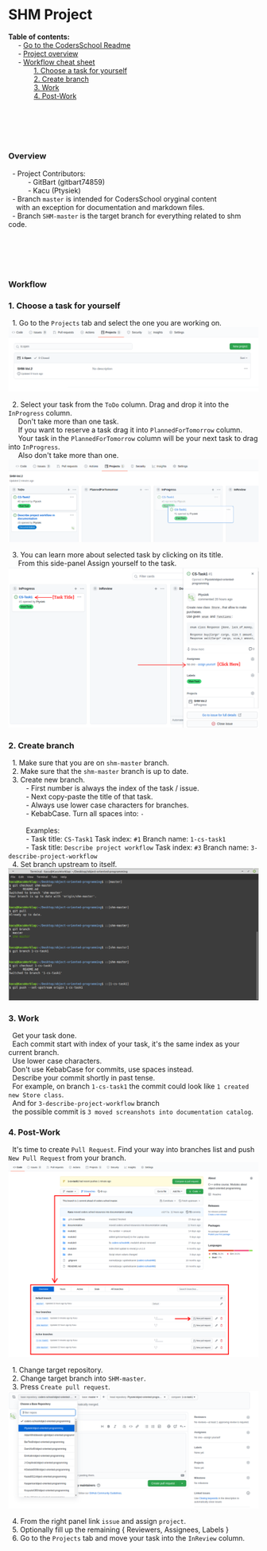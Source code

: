 # SHM Project

**Table of contents:**  
&nbsp;&nbsp;&nbsp;&nbsp; - [Go to the CodersSchool Readme](/documentation/CodersSchool/README.md) \
&nbsp;&nbsp;&nbsp;&nbsp; - [Project overview](#overview) \
&nbsp;&nbsp;&nbsp;&nbsp; - [Workflow cheat sheet](#workflow) \
&nbsp;&nbsp;&nbsp;&nbsp;&nbsp;&nbsp;&nbsp;&nbsp;&nbsp;&nbsp;&nbsp;&nbsp; [1. Choose a task for yourself](#1-choose-a-task-for-yourself) \
&nbsp;&nbsp;&nbsp;&nbsp;&nbsp;&nbsp;&nbsp;&nbsp;&nbsp;&nbsp;&nbsp;&nbsp; [2. Create branch](#2-create-branch) \
&nbsp;&nbsp;&nbsp;&nbsp;&nbsp;&nbsp;&nbsp;&nbsp;&nbsp;&nbsp;&nbsp;&nbsp; [3. Work](#3-work) \
&nbsp;&nbsp;&nbsp;&nbsp;&nbsp;&nbsp;&nbsp;&nbsp;&nbsp;&nbsp;&nbsp;&nbsp; [4. Post-Work](#4-post-work)



<br/><br/>
-------------
### Overview

&nbsp; - Project Contributors: \
&nbsp;&nbsp;&nbsp;&nbsp;&nbsp;&nbsp;&nbsp;&nbsp;&nbsp; - GitBart (gitbart74859) \
&nbsp;&nbsp;&nbsp;&nbsp;&nbsp;&nbsp;&nbsp;&nbsp;&nbsp; - Kacu (Ptysiek) \
&nbsp; - Branch `master` is intended for CodersSchool oryginal content \
&nbsp;&nbsp;&nbsp; with an exception for documentation and markdown files. \
&nbsp; - Branch `SHM-master` is the target branch for everything related to shm code.



<br/><br/>
-------------
### Workflow
### 1. Choose a task for yourself

&nbsp; 1. Go to the `Projects` tab and select the one you are working on. 
![](/documentation/Workflow/projectTab.png)

&nbsp; 2. Select your task from the `ToDo` column. Drag and drop it into the `InProgress` column. \
&nbsp;&nbsp;&nbsp;&nbsp; Don't take more than one task. \
&nbsp;&nbsp;&nbsp;&nbsp; If you want to reserve a task drag it into `PlannedForTomorrow` column. \
&nbsp;&nbsp;&nbsp;&nbsp; Your task in the `PlannedForTomorrow` column will be your next task to drag into `InProgress`. \
&nbsp;&nbsp;&nbsp;&nbsp; Also don't take more than one.
![](/documentation/Workflow/dragNdropTask.png)

&nbsp; 3. You can learn more about selected task by clicking on its title. \
&nbsp;&nbsp;&nbsp;&nbsp; From this side-panel Assign yourself to the task. 
![](/documentation/Workflow/assign.png)



### 2. Create branch

&nbsp; 1. Make sure that you are on `shm-master` branch. \
&nbsp; 2. Make sure that the `shm-master` branch is up to date. \
&nbsp; 3. Create new branch. \
&nbsp;&nbsp;&nbsp;&nbsp;&nbsp;&nbsp;&nbsp;&nbsp; - First number is always the index of the task / issue. \
&nbsp;&nbsp;&nbsp;&nbsp;&nbsp;&nbsp;&nbsp;&nbsp; - Next copy-paste the title of that task. \
&nbsp;&nbsp;&nbsp;&nbsp;&nbsp;&nbsp;&nbsp;&nbsp; - Always use lower case characters for branches. \
&nbsp;&nbsp;&nbsp;&nbsp;&nbsp;&nbsp;&nbsp;&nbsp; - KebabCase. Turn all spaces into: `-` \
&nbsp;&nbsp;&nbsp;&nbsp; \
&nbsp;&nbsp;&nbsp;&nbsp;&nbsp;&nbsp;&nbsp;&nbsp; Examples: \
&nbsp;&nbsp;&nbsp;&nbsp;&nbsp;&nbsp;&nbsp;&nbsp; - Task title: `CS-Task1` Task index: `#1` Branch name: `1-cs-task1` \
&nbsp;&nbsp;&nbsp;&nbsp;&nbsp;&nbsp;&nbsp;&nbsp; - Task title: `Describe project workflow` Task index: `#3` Branch name: `3-describe-project-workflow` \
&nbsp; 4. Set branch upstream to itself.
![](/documentation/Workflow/createBranch.png)



### 3. Work

&nbsp; Get your task done. \
&nbsp; Each commit start with index of your task, it's the same index as your current branch. \
&nbsp; Use lower case characters. \
&nbsp; Don't use KebabCase for commits, use spaces instead. \
&nbsp; Describe your commit shortly in past tense. \
&nbsp; For example, on branch `1-cs-task1` the commit could look like `1 created new Store class`. \
&nbsp; And for `3-describe-project-workflow` branch \
&nbsp; the possible commit is `3 moved screanshots into documentation catalog`. 



### 4. Post-Work

&nbsp; It's time to create `Pull Request`. Find your way into branches list and push `New Pull Request` from your branch.
![](/documentation/Workflow/intoBranchesList.png)

&nbsp; 1. Change target repository. \
&nbsp; 2. Change target branch into `SHM-master`.  \
&nbsp; 3. Press `Create pull request`.
![](/documentation/Workflow/createPullReq.png)

&nbsp; 4. From the right panel link `issue` and assign `project`. \
&nbsp; 5. Optionally fill up the remaining { Reviewers, Assignees, Labels } \
&nbsp; 6. Go to the `Projects` tab and move your task into the `InReview` column.



<br/><br/>

